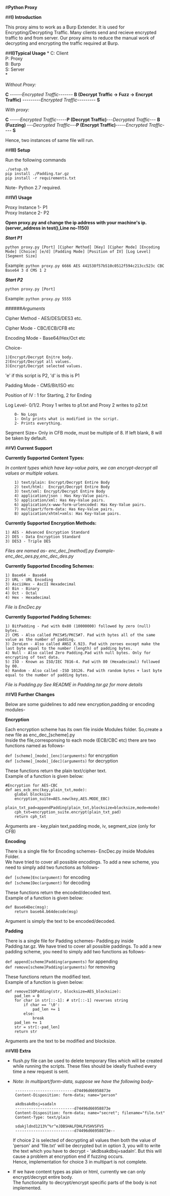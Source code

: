 #**Python Proxy**

##**I) Introduction**

This proxy aims to work as a Burp Extender. It is used for Encrypting/Decrypting Traffic.
Many clients send and recieve encrypted traffic to and from server.
Our proxy aims to reduce the manual work of decrypting and encrypting the traffic required at Burp. 

##**II)Typical Usage**
*
C: Client  
P: Proxy  
B: Burp  
S: Server  
*
  
*Without Proxy:*  


  **C** ------*Encrypted Traffic*------- **B (Decrypt Traffic -> Fuzz -> Encrypt Traffic)** ---------*Encrypted Traffic*--------- **S**

*With proxy:*  


  **C** -----*Encrypted Traffic*-----**P (Decrypt Traffic)**---*Decrypted Traffic*--- **B (Fuzzing)** ---*Decrypted Traffic*---**P (Encrypt Traffic)**-----*Encrypted Traffic*---- **S**

					

Hence, two instances of same file will run.

##**III) Setup**

Run the following commands  
  
`./setup.sh`   
`pip install ./Padding.tar.gz`  
`pip install -r requirements.txt`  

Note- Python 2.7 required.

##**IV) Usage**

Proxy Instance 1- P1  
Proxy Instance 2- P2  

**Open proxy.py and change the ip address with your machine's ip. (server_address in test(),Line no-1150)**  
  
**_Start P1_**  
  
`python proxy.py [Port] [Cipher Method] [Key] [Cipher Mode] [Encoding Mode] [Choice] [e/d] [Padding Mode] [Position of IV] [Log Level] [Segment Size]`  
  
Example: `python proxy.py 6666 AES 441538f57b510c0512f594c213cc523c CBC Base64 3 d CMS 1 2`  
  
**_Start P2_**  
  
`python proxy.py [Port]`  

Example: `python proxy.py 5555`

 
######*Arguments*  

Cipher Method - AES/DES/DES3 etc.  

Cipher Mode - CBC/ECB/CFB etc  

Encoding Mode - Base64/Hex/Oct etc  

Choice-  

	1)Encrypt/Decrypt Enitre body.  
	2)Encrypt/Decrypt all values.  
	3)Encrypt/Decrypt selected values.  


'e' if this script is P2, 'd' is this is P1  

Padding Mode - CMS/Bit/ISO etc  

Position of IV : 1 for Starting, 2 for Ending  

Log Level- 0/1/2. Proxy 1 writes to p1.txt and Proxy 2 writes to p2.txt  

       	0- No Logs 
		1- Only prints what is modified in the script.     
		2- Prints everything.  

Segment Size= Only in CFB mode, must be multiple of 8. If left blank, 8 will be taken by default.

##**V) Current Support**  

**Currently Supported Content Types:**

*In content types which have key-value pairs, we can encrypt-decrypt all values or multiple values.*

        1) text/plain: Encrypt/Decrypt Entire Body
        2) text/html:  Encrypt/Decrypt Entire Body
        3) text/xml: Encrypt/Decrypt Entire Body
        4) application/json : Has Key-Value pairs. 
        5) application/xml: Has Key-Value pairs. 
        6) application/x-www-form-urlencoded: Has Key-Value pairs. 
        7) multipart/form-data: Has Key-Value pairs.
        8) application/xhtml+xmls: Has Key-Value pairs.

**Currently Supported Encryption Methods:**

	1) AES - Advanced Encryption Standard
	2) DES - Data Encryption Standard
	3) DES3 - Triple DES

*Files are named as- enc_dec_[method].py Example- enc_dec_aes.py,enc_dec_des.py*

**Currently Supported Encoding Schemes:**

	1) Base64 - Base64
	2) URL - URL Encoding
	3) AsciiHex - AscII Hexadecimal
	4) Bin - Binary
	4) Oct - Octal
	4) Hex - Hexadecimal 

*File is EncDec.py*

**Currently Supported Padding Schemes:**

	1) BitPadding - Pad with 0x80 (10000000) followed by zero (null) bytes.
	2) CMS - Also called PKCS#5/PKCS#7. Pad with bytes all of the same value as the number of padding.
	3) ZeroLen - Also called ANSI X.923. Pad with zeroes except make the last byte equal to the number (length) of padding bytes.
	4) Null - Also called Zero Padding.Pad with null bytes. Only for encrypting of text data.
	5) ISO - Known as ISO/IEC 7816-4. Pad with 80 (Hexadecimal) followed by 00.
	6) Random - Also called -ISO 10126. Pad with random bytes + last byte equal to the number of padding bytes. 
	
*File is Padding.py*
*See README in Padding.tar.gz for more details*


##**VI) Further Changes**

Below are some guidelines to add new encryption,padding or encoding modules-

**Encryption**

Each encryption scheme has its own file inside Modules folder. 
So,create a new file as enc_dec_[scheme].py  
Inside the file,corresponsing to each mode (ECB/CBC etc) there are two functions named as follows-  

`def [scheme]_[mode]_[enc](arguments)` for encryption   
`def [scheme]_[mode]_[dec](arguments)` for decryption  

These functions return the plain text/cipher text.  
Example of a function is given below:    

	#Encryption for AES-CBC  
	def aes_ecb_enc(key,plain_txt,mode):   
		global blocksize  
		encryption_suite=AES.new(key,AES.MODE_EBC)  
		plain_txt_pad=appendPadding(plain_txt,blocksize=blocksize,mode=mode)  
		cph_txt=encryption_suite.encrypt(plain_txt_pad)  
		return cph_txt       
  
Arguments are - key,plain text,padding mode, iv, segment_size (only for CFB)  
  
    
**Encoding**  
  
There is a single file for Encoding schemes- EncDec.py inside Modules Folder.  
We have tried to cover all possible encodings. To add a new scheme, you need to simply add two functions as follows-  

`def [scheme]Enc(argument)` for encoding  
`def [scheme]Dec(argument)` for decoding  

These functions return the encoded/decoded text.   
Example of a function is given below:  

	def Base64Dec(msg):  
		return base64.b64decode(msg)

Argument is simply the text to be encoded/decoded.  

  
**Padding**

There is a single file for Padding schemes- Padding.py inside Padding.tar.gz.
We have tried to cover all possible paddings. To add a new padding scheme, you need to simply add two functions as follows-  

`def append[scheme]Padding(arguments)`  for appending  
`def remove[scheme]Padding(arguments)`  for removing    

These functions return the modified text.  
Example of a function is given below:  

	def removeISOPadding(str, blocksize=AES_blocksize):     
	    pad_len = 0          
	    for char in str[::-1]: # str[::-1] reverses string  
	        if char == '\0':    
	            pad_len += 1    
	        else:    
	            break    
	    pad_len += 1    
	    str = str[:-pad_len]    
	   	return str     

Arguments are the text to be modified and blocksize.


##**VII) Extra**

* flush.py file can be used to delete temporary files which will be created while running the scripts. 
These files should be ideally flushed every time a new request is sent.

*  *Note: In multipart/form-data, suppose we have the following body-*  

		--------------------------d74496d66958873e
		Content-Disposition: form-data; name="person"    
		    
		akdbsakdbsj=sadaln
		--------------------------d74496d66958873e
		Content-Disposition: form-data; name="secret"; filename="file.txt"
		Content-Type: text/plain
		  
		sdakjldnd1213%^%r^eJDBSHALFDHLFVSHVSFVS
		--------------------------d74496d66958873e--
 
	If choice 2 is selected of decrypting all values then both the value of 'person' and 'file.txt' will be decrypted but in option 3, you will to write the text which you have to decrypt - 'akdbsakdbsj=sadaln'. But this will cause a problem at encryption end if fuzzing occurs.  
	Hence, implementation for choice 3 in multipart is not complete.    
  
*  If we have content types as plain or html, currently we can only encrypt/decrypt entire body.  
The functionality to decrypt/encrypt specific parts of the body is not implemented.  
